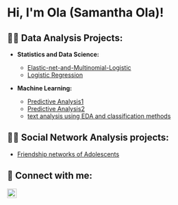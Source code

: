 <h1>Hi, I'm Ola (Samantha Ola)! </h1>

<h2>👨‍💻 Data Analysis Projects:</h2>

- <b>Statistics and Data Science: </b>
  - [Elastic-net-and-Multinomial-Logistic](https://github.com/SamOla-Portfolio/Elastic-net-and-Multinomial-Logistic/tree/master)
  - [Logistic Regression](https://github.com/SamOla-Portfolio/Logistic-regression/tree/main)

- <b> Machine Learning: </b>
  - [Predictive Analysis1](https://github.com/SamOla-Portfolio/DataCamp-Git/tree/main/Functions%20for%20Food%20Price%20Forecasts%202)
  - [Predictive Analysis2](https://github.com/SamOla-Portfolio/DataCamp-Git/tree/main/Predict%20Taxi%20Fares%20with%20Random%20Forests)
  - [text analysis using EDA and classification methods](https://github.com/SamOla-Portfolio/text-analysis/tree/main)

<h2>👨‍💻 Social Network Analysis projects:</h2>

  - [Friendship networks of Adolescents](https://github.com/SamOla-Portfolio/social-network-analysis)

<h2> 🤳 Connect with me:</h2>

[<img align="left" alt="JoshMadakor | LinkedIn" width="22px" src="https://cdn.jsdelivr.net/npm/simple-icons@v3/icons/linkedin.svg" />][linkedin]

[linkedin]: https://www.linkedin.com/in/samantha-ola-daoud-b321b4187/


<!--
